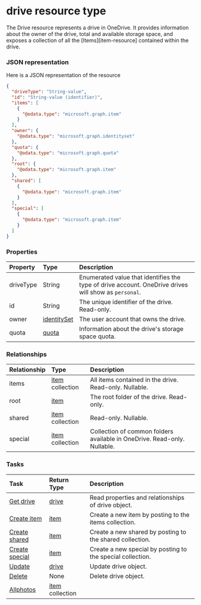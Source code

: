 # drive resource type

The Drive resource represents a drive in OneDrive. It provides information about the owner of the drive, total and available storage space, and exposes a collection of all the [Items][item-resource] contained within the drive.  

### JSON representation

Here is a JSON representation of the resource

<!-- {
  "blockType": "resource",
  "optionalProperties": [
    "items",
    "root",
    "shared",
    "special"
  ],
  "@odata.type": "microsoft.graph.drive"
}-->

```json
{
  "driveType": "String-value",
  "id": "String-value (identifier)",
  "items": [
    {
      "@odata.type": "microsoft.graph.item"
    }
  ],
  "owner": {
    "@odata.type": "microsoft.graph.identityset"
  },
  "quota": {
    "@odata.type": "microsoft.graph.quota"
  },
  "root": {
    "@odata.type": "microsoft.graph.item"
  },
  "shared": [
    {
      "@odata.type": "microsoft.graph.item"
    }
  ],
  "special": [
    {
      "@odata.type": "microsoft.graph.item"
    }
  ]
}

```
### Properties
| Property	   | Type	|Description|
|:---------------|:--------|:----------|
|driveType|String|Enumerated value that identifies the type of drive account. OneDrive drives will show as `personal`.|
|id|String|The unique identifier of the drive. Read-only.|
|owner|[identitySet](identityset.md)|The user account that owns the drive.|
|quota|[quota](quota.md)|Information about the drive's storage space quota.|

### Relationships
| Relationship | Type	|Description|
|:---------------|:--------|:----------|
|items|[item](item.md) collection|All items contained in the drive. Read-only. Nullable.|
|root|[item](item.md)|The root folder of the drive. Read-only.|
|shared|[item](item.md) collection| Read-only. Nullable.|
|special|[item](item.md) collection|Collection of common folders available in OneDrive. Read-only. Nullable.|

### Tasks

| Task		   | Return Type	|Description|
|:---------------|:--------|:----------|
|[Get drive](../api/drive_get.md) | [drive](drive.md) |Read properties and relationships of drive object.|
|[Create item](../api/drive_post_items.md) |[item](item.md)| Create a new item by posting to the items collection.|
|[Create shared](../api/drive_post_shared.md) |[item](item.md)| Create a new shared by posting to the shared collection.|
|[Create special](../api/drive_post_special.md) |[item](item.md)| Create a new special by posting to the special collection.|
|[Update](../api/drive_update.md) | [drive](drive.md)	|Update drive object. |
|[Delete](../api/drive_delete.md) | None |Delete drive object. |
|[Allphotos](../api/drive_allphotos.md)|[item](item.md) collection||

<!-- uuid: 57e02da2-b862-4b2f-836a-c2a183fcf46b
2015-10-21 09:49:44 UTC -->
<!-- {
  "type": "#page.annotation",
  "description": "drive resource",
  "keywords": "",
  "section": "documentation",
  "tocPath": ""
}-->